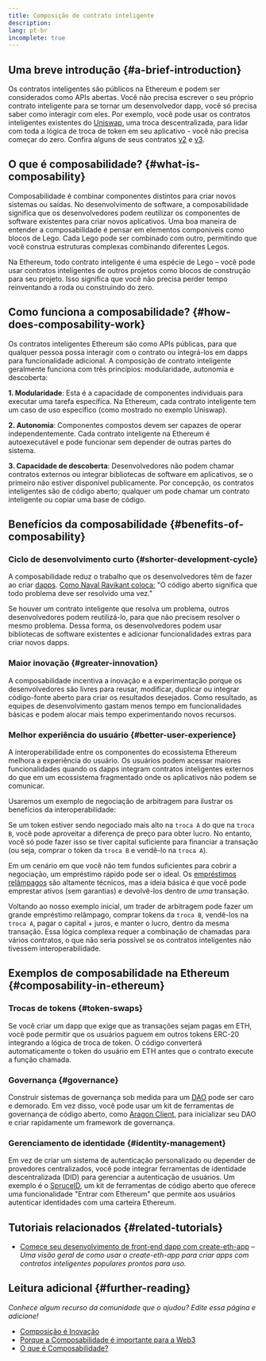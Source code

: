 ```yaml
---
title: Composição de contrato inteligente
description:
lang: pt-br
incomplete: true
---
```


## Uma breve introdução {#a-brief-introduction}

Os contratos inteligentes são públicos na Ethereum e podem ser considerados como APIs abertas. Você não precisa escrever o seu próprio contrato inteligente para se tornar um desenvolvedor dapp, você só precisa saber como interagir com eles. Por exemplo, você pode usar os contratos inteligentes existentes do [Uniswap](https://uniswap.exchange/swap), uma troca descentralizada, para lidar com toda a lógica de troca de token em seu aplicativo - você não precisa começar do zero. Confira alguns de seus contratos [v2](https://github.com/Uniswap/uniswap-v2-core/tree/master/contracts) e [v3](https://github.com/Uniswap/uniswap-v3-core/tree/main/contracts).

## O que é composabilidade? {#what-is-composability}

Composabilidade é combinar componentes distintos para criar novos sistemas ou saídas. No desenvolvimento de software, a composabilidade significa que os desenvolvedores podem reutilizar os componentes de software existentes para criar novos aplicativos. Uma boa maneira de entender a composabilidade é pensar em elementos componíveis como blocos de Lego. Cada Lego pode ser combinado com outro, permitindo que você construa estruturas complexas combinando diferentes Legos.

Na Ethereum, todo contrato inteligente é uma espécie de Lego – você pode usar contratos inteligentes de outros projetos como blocos de construção para seu projeto. Isso significa que você não precisa perder tempo reinventando a roda ou construindo do zero.

## Como funciona a composabilidade? {#how-does-composability-work}

Os contratos inteligentes Ethereum são como APIs públicas, para que qualquer pessoa possa interagir com o contrato ou integrá-los em dapps para funcionalidade adicional. A composição de contrato inteligente geralmente funciona com três princípios: modularidade, autonomia e descoberta:

**1. Modularidade**: Esta é a capacidade de componentes individuais para executar uma tarefa específica. Na Ethereum, cada contrato inteligente tem um caso de uso específico (como mostrado no exemplo Uniswap).

**2. Autonomia**: Componentes compostos devem ser capazes de operar independentemente. Cada contrato inteligente na Ethereum é autoexecutável e pode funcionar sem depender de outras partes do sistema.

**3. Capacidade de descoberta**: Desenvolvedores não podem chamar contratos externos ou integrar bibliotecas de software em aplicativos, se o primeiro não estiver disponível publicamente. Por concepção, os contratos inteligentes são de código aberto; qualquer um pode chamar um contrato inteligente ou copiar uma base de código.

## Benefícios da composabilidade {#benefits-of-composability}

### Ciclo de desenvolvimento curto {#shorter-development-cycle}

A composabilidade reduz o trabalho que os desenvolvedores têm de fazer ao criar [dapps](/apps/#what-are-dapps). [Como Naval Ravikant coloca:](https://twitter.com/naval/status/1444366754650656770) "O código aberto significa que todo problema deve ser resolvido uma vez."

Se houver um contrato inteligente que resolva um problema, outros desenvolvedores podem reutilizá-lo, para que não precisem resolver o mesmo problema. Dessa forma, os desenvolvedores podem usar bibliotecas de software existentes e adicionar funcionalidades extras para criar novos dapps.

### Maior inovação {#greater-innovation}

A composabilidade incentiva a inovação e a experimentação porque os desenvolvedores são livres para reusar, modificar, duplicar ou integrar código-fonte aberto para criar os resultados desejados. Como resultado, as equipes de desenvolvimento gastam menos tempo em funcionalidades básicas e podem alocar mais tempo experimentando novos recursos.

### Melhor experiência do usuário {#better-user-experience}

A interoperabilidade entre os componentes do ecossistema Ethereum melhora a experiência do usuário. Os usuários podem acessar maiores funcionalidades quando os dapps integram contratos inteligentes externos do que em um ecossistema fragmentado onde os aplicativos não podem se comunicar.

Usaremos um exemplo de negociação de arbitragem para ilustrar os benefícios da interoperabilidade:

Se um token estiver sendo negociado mais alto na `troca A` do que na `troca B`, você pode aproveitar a diferença de preço para obter lucro. No entanto, você só pode fazer isso se tiver capital suficiente para financiar a transação (ou seja, comprar o token da `troca B` e vendê-lo na `troca A`).

Em um cenário em que você não tem fundos suficientes para cobrir a negociação, um empréstimo rápido pode ser o ideal. Os [empréstimos relâmpagos](/defi/#flash-loans) são altamente técnicos, mas a ideia básica é que você pode emprestar ativos (sem garantias) e devolvê-los dentro de *uma* transação.

Voltando ao nosso exemplo inicial, um trader de arbitragem pode fazer um grande empréstimo relâmpago, comprar tokens da `troca B`, vendê-los na `troca A`, pagar o capital + juros, e manter o lucro, dentro da mesma transação. Essa lógica complexa requer a combinação de chamadas para vários contratos, o que não seria possível se os contratos inteligentes não tivessem interoperabilidade.

## Exemplos de composabilidade na Ethereum {#composability-in-ethereum}

### Trocas de tokens {#token-swaps}

Se você criar um dapp que exige que as transações sejam pagas em ETH, você pode permitir que os usuários paguem em outros tokens ERC-20 integrando a lógica de troca de token. O código converterá automaticamente o token do usuário em ETH antes que o contrato execute a função chamada.

### Governança {#governance}

Construir sistemas de governança sob medida para um [DAO](/dao/) pode ser caro e demorado. Em vez disso, você pode usar um kit de ferramentas de governança de código aberto, como [Aragon Client](https://client.aragon.org/), para inicializar seu DAO e criar rapidamente um framework de governança.

### Gerenciamento de identidade {#identity-management}

Em vez de criar um sistema de autenticação personalizado ou depender de provedores centralizados, você pode integrar ferramentas de identidade descentralizada (DID) para gerenciar a autenticação de usuários. Um exemplo é o [SpruceID](https://www.spruceid.com/), um kit de ferramentas de código aberto que oferece uma funcionalidade "Entrar com Ethereum" que permite aos usuários autenticar identidades com uma carteira Ethereum.

## Tutoriais relacionados {#related-tutorials}

- [Comece seu desenvolvimento de front-end dapp com create-eth-app](/developers/tutorials/kickstart-your-dapp-frontend-development-with-create-eth-app/) _– Uma visão geral de como usar o create-eth-app para criar apps com contratos inteligentes populares prontos para uso._

## Leitura adicional {#further-reading}

_Conhece algum recurso da comunidade que o ajudou? Edite essa página e adicione!_

- [Composição é Inovação](https://future.a16z.com/how-composability-unlocks-crypto-and-everything-else/)
- [Porque a Composabilidade é importante para a Web3](https://hackernoon.com/why-composability-matters-for-web3)
- [O que é Composabilidade?](https://blog.aragon.org/what-is-composability/#:~:text=Aragon,connect%20to%20every%20other%20piece.)

